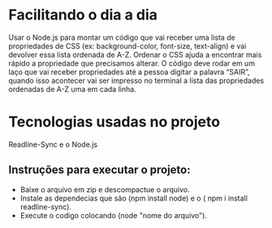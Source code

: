 
# Facilitando o dia a dia 

Usar o Node.js para montar um código que vai receber uma lista de
propriedades de CSS (ex: background-color, font-size, text-align) e vai devolver
essa lista ordenada de A-Z. Ordenar o CSS ajuda a encontrar mais rápido a
propriedade que precisamos alterar. O código deve rodar em um laço que vai receber propriedades até a
pessoa digitar a palavra “SAIR”, quando isso acontecer vai ser impresso
no terminal a lista das propriedades ordenadas de A-Z uma em cada linha.

# Tecnologias usadas no projeto 

Readline-Sync e o Node.js 

## Instruções para executar o projeto:

 - Baixe o arquivo em zip e descompactue o arquivo.
 - Instale as dependecias que são (npm install node) e o ( npm i install readline-sync).
 - Execute o codigo colocando (node "nome do arquivo"). 

